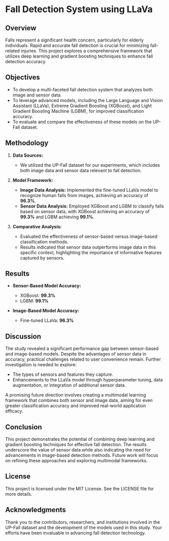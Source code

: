 # Fall Detection System using LLaVa

## Overview

Falls represent a significant health concern, particularly for elderly individuals. Rapid and accurate fall detection is crucial for minimizing fall-related injuries. This project explores a comprehensive framework that utilizes deep learning and gradient boosting techniques to enhance fall detection accuracy.

## Objectives

- To develop a multi-faceted fall detection system that analyzes both image and sensor data.
- To leverage advanced models, including the Large Language and Vision Assistant (LLaVa), Extreme Gradient Boosting (XGBoost), and Light Gradient Boosting Machine (LGBM), for improved classification accuracy.
- To evaluate and compare the effectiveness of these models on the UP-Fall dataset.

## Methodology

1. **Data Sources:**
   - We utilized the UP-Fall dataset for our experiments, which includes both image data and sensor data relevant to fall detection.

2. **Model Framework:**
   - **Image Data Analysis:** Implemented the fine-tuned LLaVa model to recognize human falls from images, achieving an accuracy of **96.3%**.
   - **Sensor Data Analysis:** Employed XGBoost and LGBM to classify falls based on sensor data, with XGBoost achieving an accuracy of **99.3%** and LGBM achieving **99.1%**.

3. **Comparative Analysis:**
   - Evaluated the effectiveness of sensor-based versus image-based classification methods.
   - Results indicated that sensor data outperforms image data in this specific context, highlighting the importance of informative features captured by sensors.

## Results

- **Sensor-Based Model Accuracy:**
  - XGBoost: **99.3%**
  - LGBM: **99.1%**

- **Image-Based Model Accuracy:**
  - Fine-tuned LLaVa: **96.3%**

## Discussion

The study revealed a significant performance gap between sensor-based and image-based models. Despite the advantages of sensor data in accuracy, practical challenges related to user convenience remain. Further investigation is needed to explore:

- The types of sensors and features they capture.
- Enhancements to the LLaVa model through hyperparameter tuning, data augmentation, or integration of additional sensor data.

A promising future direction involves creating a multimodal learning framework that combines both sensor and image data, aiming for even greater classification accuracy and improved real-world application efficacy.

## Conclusion

This project demonstrates the potential of combining deep learning and gradient boosting techniques for effective fall detection. The results underscore the value of sensor data while also indicating the need for advancements in image-based detection methods. Future work will focus on refining these approaches and exploring multimodal frameworks.

## License

This project is licensed under the MIT License. See the LICENSE file for more details.

## Acknowledgments

Thank you to the contributors, researchers, and institutions involved in the UP-Fall dataset and the development of the models used in this study. Your efforts have been invaluable in advancing fall detection technology.
